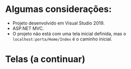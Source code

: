 # Algumas considerações:

* Projeto desenvolvido em Visual Studio 2019.
* ASP.NET MVC.
* O projeto não está com uma tela inicial definida, mas o ```localhost:porta/Home/Index``` é o caminho inicial.

# Telas (a continuar)

